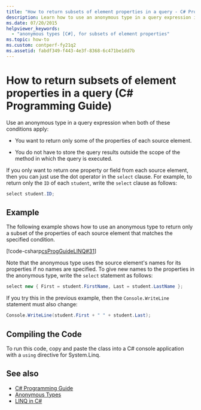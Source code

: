 ```yaml
---
title: "How to return subsets of element properties in a query - C# Programming Guide"
description: Learn how to use an anonymous type in a query expression in C# to return some of the properties of each source element.
ms.date: 07/20/2015
helpviewer_keywords: 
  - "anonymous types [C#], for subsets of element properties"
ms.topic: how-to
ms.custom: contperf-fy21q2
ms.assetid: fabdf349-f443-4e3f-8368-6c471be1dd7b
---
```

# How to return subsets of element properties in a query (C# Programming Guide)

Use an anonymous type in a query expression when both of these conditions apply:  
  
- You want to return only some of the properties of each source element.  
  
- You do not have to store the query results outside the scope of the method in which the query is executed.  
  
 If you only want to return one property or field from each source element, then you can just use the dot operator in the `select` clause. For example, to return only the `ID` of each `student`, write the `select` clause as follows:  
  
```csharp  
select student.ID;  
```  
  
## Example  

 The following example shows how to use an anonymous type to return only a subset of the properties of each source element that matches the specified condition.  
  
 [!code-csharp[csProgGuideLINQ#31](~/samples/snippets/csharp/VS_Snippets_VBCSharp/csProgGuideLINQ/CS/csRef30LangFeatures_2.cs#31)]  
  
 Note that the anonymous type uses the source element's names for its properties if no names are specified. To give new names to the properties in the anonymous type, write the `select` statement as follows:  
  
```csharp  
select new { First = student.FirstName, Last = student.LastName };  
```  
  
 If you try this in the previous example, then the `Console.WriteLine` statement must also change:  
  
```csharp  
Console.WriteLine(student.First + " " + student.Last);  
```  
  
## Compiling the Code  
  
To run this code, copy and paste the class into a C# console application  with a `using` directive for System.Linq.
  
## See also

- [C# Programming Guide](../index.md)
- [Anonymous Types](./anonymous-types.md)
- [LINQ in C#](../../linq/index.md)
